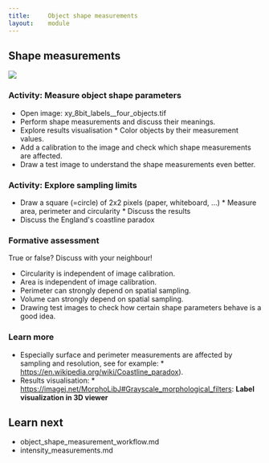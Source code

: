 ```yaml
---
title:     Object shape measurements
layout:    module
---
```


## Shape measurements

<img src='https://g.gravizo.com/svg?
 digraph G {
        shift [fontcolor=white,color=white];
        "label image" -> shape_analysis -> table;
        table -> object_rows;
        table -> feature_columns;
        table -> visualisation;
}
'/>


### Activity: Measure object shape parameters

* Open image: xy_8bit_labels__four_objects.tif
* Perform shape measurements and discuss their meanings.
* Explore results visualisation
        * Color objects by their measurement values.
* Add a calibration to the image and check which shape measurements are affected.
* Draw a test image to understand the shape measurements even better.

### Activity: Explore sampling limits

* Draw a square (=circle) of 2x2 pixels (paper, whiteboard, ...)
        * Measure area, perimeter and circularity
        * Discuss the results
* Discuss the England's coastline paradox


### Formative assessment

True or false? Discuss with your neighbour!

* Circularity is independent of image calibration.
* Area is independent of image calibration.
* Perimeter can strongly depend on spatial sampling.
* Volume can strongly depend on spatial sampling.
* Drawing test images to check how certain shape parameters behave is a good idea.

### Learn more

* Especially surface and perimeter measurements are affected by sampling and resolution, see for example:
        * https://en.wikipedia.org/wiki/Coastline_paradox).
* Results visualisation:
        * https://imagej.net/MorphoLibJ#Grayscale_morphological_filters: **Label visualization in 3D viewer**

## Learn next

- object_shape_measurement_workflow.md
- intensity_measurements.md

